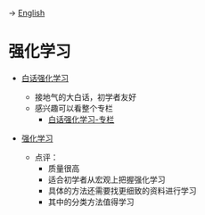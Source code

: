 -> [English](/SKILLSETS/AI/RL/rl.md)

# 强化学习
- [白话强化学习](https://zhuanlan.zhihu.com/p/111869532)
  - 接地气的大白话，初学者友好
  - 感兴趣可以看整个专栏
    - [白话强化学习-专栏](https://zhuanlan.zhihu.com/c_1215667894253830144)

- [强化学习](https://imzhanghao.com/2022/02/10/reinforcement-learning/#%E5%BC%BA%E5%8C%96%E5%AD%A6%E4%B9%A0)
  - 点评：
    - 质量很高
    - 适合初学者从宏观上把握强化学习
    - 具体的方法还需要找更细致的资料进行学习
    - 其中的分类方法值得学习


